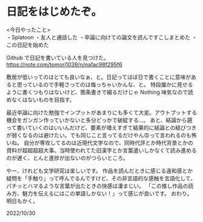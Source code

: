 
# 日記をはじめたぞ。

<今日やったこと>  
・Splatoon
・友人と通話した
・卒論に向けての論文を読んですこしまとめた
・この日記を始めた

Github で日記を書いている人を見つけた。https://note.com/tomori1039/n/nafac98f295f6

敷居が低いってのはとても良いなぁ、と。日記ってほぼ日で書くことに意味があると思っているので手軽さってのは侮っちゃいかんな、と。
特段誰かに見せるように書くつもりはないけど、箇条書きで綴るだけじゃ Nothing 味気なので読めなくはないものを目指す。

最近卒論に向けた勉強でインプットがあまりにも多くて大変。アウトプットする機会をガンガン作っていかないと多分どっかで破綻する...。
あと、結論から遡って書いていくのはいいんだけど、要素が増えすぎて結果的に結論との結びつきが弱くなるのは避けたい。でも同じこと言ってるだけやん😡って言われるのも怖いね。
自分が専攻してるのは近現代文学なので、同時代評とか時代背景とかの資料が超超超超大事。当時使われてた旧漢字とか言葉遣いしかなくて読み進めるのが遅く、とんと進捗が出ないのがつらいところ。

やー、けれども文学研究は楽しいです。
作品を読んだときに感じる違和感とか疑問を「手触り」って呼んでるんですけど、その非言語的な感触を言語化して、パチッとハマるような言葉が出たときの快感は凄まじい。
「この推し作品の読み方、魅力を伝えるにはこの単語しかない！」って感じが良いです。
おわり。明日もかく。

2022/10/30
